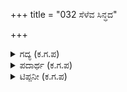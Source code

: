 +++
title = "032 ಸೆಳೆವ ಸಿನ್ಧದ"

+++

<details><summary>ಗದ್ಯ (ಕ.ಗ.ಪ) </summary>

32. ಸೇನೆಯ ವರ್ಣನೆ ಮುಂದುವರಿದಿದೆ ಮೇಲೆತ್ತಿದ ಧ್ವಜಗಳು, ಕವಿದ ನವಿಲುಗರಿಗಳು, ತೋಮರ, ಚಾಮರ, ಡೊಂಕಣಿ (ಆಯುಧ) ಗಳ ವೈಭವವು ಆಕಾಶವೇ ಬಿರಿಯುವಂತೆ ಮಾಡಿತ್ತು. ಅಲ್ಲಿಯ ಜನ, ಪ್ರಾಣಿ, ರಥ ಸಂದಣಿ ಎಷ್ಟು ಒತ್ತೊತ್ತಾಗಿತ್ತೆಂದರೆ ಗಾಳಿ ಕೂಡ ಒಳಗೆ ಪ್ರವೇಶಿಸಲಾರದೆ ಸೋತು ಹೋಗಿತ್ತಂತೆ ? ಸೂರ್ಯನ ಪ್ರಕಾಶಕ್ಕೂ ಅಲ್ಲಿ ಆಸ್ಪದವಿರಲಿಲ್ಲ. ನೆಲ ಈ ಸೇನೆಯನ್ನು ಧರಿಸುವುದಕ್ಕೆ ತಿಣುಕಾಡುವಂತೆ ಸೇನೆ ಜೋಡಿಸಿಕೊಂಡಿತ್ತು.
</details>

<details><summary>ಪದಾರ್ಥ (ಕ.ಗ.ಪ) </summary>

ಸೆಳೆವ ಸಿಂಧ-ಹಾರಾಡುವ ಬಾವುಟ, ಕವಿವ ಹೀಲಿ-ಆವರಿಸುವ ನವಿಲುಗರಿ, ತೋಮರ-ಈಟಿಯಂಥ ಒಂದು ಆಯುಧ, ಚಮರ-ಚಮರ ಪಕ್ಷಿಯ ತುಪ್ಪುಳಿನ ಬೀಸಣಿಗೆ, ಡೊಂಕಣಿ-ಒಂದು ಆಯುಧ, ವಿಡಾಯಿ-ಠೀವಿ, ಕೆತ್ತುದು-ನಡುಗಿತು (ಕೆತ್ತು-ನಡುಕ) ಅಮಮ-ಅಬ್ಬಬ್ಬ ! ಅನಿಲ-ಗಾಳಿ, ಹೊಳಕು-ಪ್ರಕಾಶಿಸು, ಆನುವಡೆ-ಹೊರಲು, ಅರಿದು-ಕಷ್ಟ
</details>

<details><summary>ಟಿಪ್ಪನೀ (ಕ.ಗ.ಪ) </summary>

ಸುಳಿಯಲನಿಲಂಗಿಲ್ಲ ಪಥ. 'ಮಂದಿಯಲಿ ಹೊಗಲನಿಲಗುಬ್ಬಸವಾಯ್ತು' ಎಂದು ಉದ್ಯೋಗಪರ್ವದಲ್ಲಿ ಇದೇ ಅರ್ಥದಲ್ಲಿ ಹೇಳಲಾಗಿದೆ.
</details>
